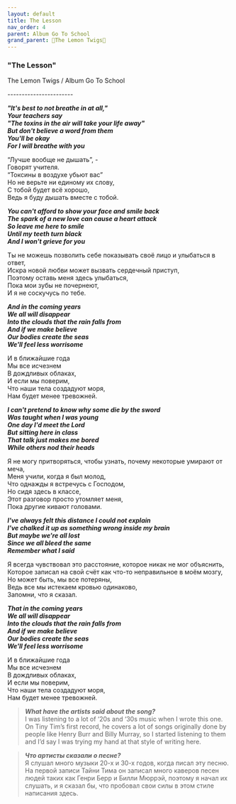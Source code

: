 ```yaml
---  
layout: default  
title: The Lesson  
nav_order: 4  
parent: Album Go To School  
grand_parent: 🍋The Lemon Twigs🍋  
--- 
```


### **"The Lesson"**
<p>
The Lemon Twigs	/ Album Go To School
</p>
-----------------------

**_"It's best to not breathe in at all,"  
Your teachers say  
"The toxins in the air will take your life away"  
But don't believe a word from them  
You'll be okay  
For I will breathe with you_**  

“Лучше вообще не дышать”, -   
Говорят учителя.  
“Токсины в воздухе убьют вас”  
Но не верьте ни единому их слову,  
С тобой будет всё хорошо,  
Ведь я буду дышать вместе с тобой.  

**_You can't afford to show your face and smile back  
The spark of a new love can cause a heart attack  
So leave me here to smile  
Until my teeth turn black  
And I won't grieve for you_**  

Ты не можешь позволить себе показывать своё лицо и улыбаться в ответ,  
Искра новой любви может вызвать сердечный приступ,  
Поэтому оставь меня здесь улыбаться,  
Пока мои зубы не почернеют,  
И я не соскучусь по тебе.  

**_And in the coming years  
We all will disappear  
Into the clouds that the rain falls from  
And if we make believe  
Our bodies create the seas  
We'll feel less worrisome_**  

И в ближайшие года  
Мы все исчезнем  
В дождливых облаках,  
И если мы поверим,  
Что наши тела создадуют моря,  
Нам будет менее тревожней.  

**_I can't pretend to know why some die by the sword  
Was taught when I was young  
One day I'd meet the Lord  
But sitting here in class  
That talk just makes me bored  
While others nod their heads_**  

Я не могу притворяться, чтобы узнать, почему некоторые умирают от меча,  
Меня учили, когда я был молод,  
Что однажды я встречусь с Господом,  
Но сидя здесь в классе,  
Этот разговор просто утомляет меня,   
Пока другие кивают головами.  

**_I've always felt this distance I could not explain  
I've chalked it up as something wrong inside my brain  
But maybe we're all lost  
Since we all bleed the same  
Remember what I said_**  

Я всегда чувствовал это расстояние, которое никак не мог объяснить,  
Которое записал на свой счёт как что-то неправильное в моём мозгу,  
Но может быть, мы все потеряны,  
Ведь все мы истекаем кровью одинаково,  
Запомни, что я сказал.  

**_That in the coming years  
We all will disappear  
Into the clouds that the rain falls from  
And if we make believe  
Our bodies create the seas  
We'll feel less worrisome_**  

И в ближайшие года  
Мы все исчезнем  
В дождливых облаках,  
И если мы поверим,  
Что наши тела создадуют моря,  
Нам будет менее тревожней.  

> **_What have the artists said about the song?_**  
I was listening to a lot of ‘20s and ‘30s music when I wrote this one. On Tiny Tim’s first record, he covers a lot of songs originally done by people like Henry Burr and Billy Murray, so I started listening to them and I’d say I was trying my hand at that style of writing here.

> **_Что артисты сказали о песне?_**  
Я слушал много музыки 20-х и 30-х годов, когда писал эту песню. На первой записи Тайни Тима он записал много каверов песен людей таких как Генри Берр и Билли Мюррэй, поэтому я начал их слушать, и я сказал бы, что пробовал свои силы в этом стиле написания здесь. 
